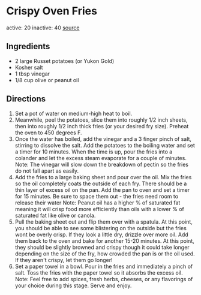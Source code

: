 # Crispy Oven Fries
active: 20
inactive: 40
[source](https://www.ethanchlebowski.com/cooking-techniques-recipes/crispy-oven-fries)
## Ingredients
* 2 large Russet potatoes (or Yukon Gold)
* Kosher salt
* 1 tbsp vinegar
* 1/8 cup olive or peanut oil
## Directions
1. Set a pot of water on medium-high heat to boil.
2. Meanwhile, peel the potatoes, slice them into roughly 1/2 inch sheets, then into roughly 1/2 inch thick fries (or your desired fry size). Preheat the oven to 450 degrees F.
3. Once the water has boiled, add the vinegar and a 3 finger pinch of salt, stirring to dissolve the salt. Add the potatoes to the boiling water and set a timer for 10 minutes. When the time is up, pour the fries into a colander and let the excess steam evaporate for a couple of minutes. Note: The vinegar will slow down the breakdown of pectin so the fries do not fall apart as easily.
4. Add the fries to a large baking sheet and pour over the oil. Mix the fries so the oil completely coats the outside of each fry. There should be a thin layer of excess oil on the pan. Add the pan to oven and set a timer for 15 minutes. Be sure to space them out - the fries need room to release their water Note: Peanut oil has a higher % of saturated fat meaning it will crisp food more efficiently than oils with a lower % of saturated fat like olive or canola.
5. Pull the baking sheet out and flip them over with a spatula. At this point, you should be able to see some blistering on the outside but the fries wont be overly crisp. If they look a little dry, drizzle over more oil. Add them back to the oven and bake for another 15-20 minutes. At this point, they should be slightly browned and crispy though it could take longer depending on the size of the fry, how crowded the pan is or the oil used. If they aren't crispy, let them go longer!
6. Set a paper towel in a bowl. Pour in the fries and immediately a pinch of salt. Toss the fries with the paper towel so it absorbs the excess oil. Note: Feel free to add spices, fresh herbs, cheeses, or any flavorings of your choice during this stage. Serve and enjoy.
